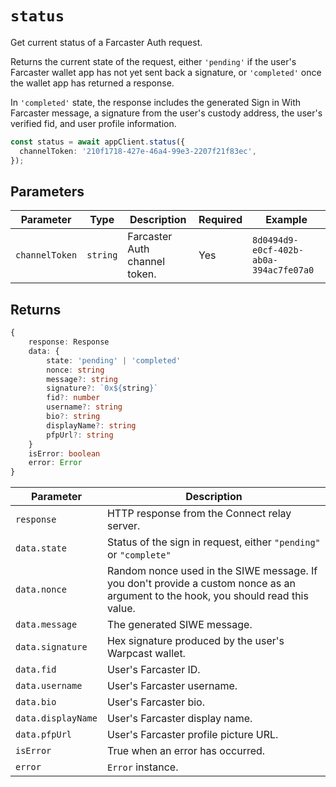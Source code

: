 # `status`

Get current status of a Farcaster Auth request.

Returns the current state of the request, either `'pending'` if the user's Farcaster wallet app has not yet sent back a signature, or `'completed'` once the wallet app has returned a response.

In `'completed'` state, the response includes the generated Sign in With Farcaster message, a signature from the user's custody address, the user's verified fid, and user profile information.

```ts
const status = await appClient.status({
  channelToken: '210f1718-427e-46a4-99e3-2207f21f83ec',
});
```

## Parameters

| Parameter      | Type     | Description                   | Required | Example                                |
| -------------- | -------- | ----------------------------- | -------- | -------------------------------------- |
| `channelToken` | `string` | Farcaster Auth channel token. | Yes      | `8d0494d9-e0cf-402b-ab0a-394ac7fe07a0` |

## Returns

```ts
{
    response: Response
    data: {
        state: 'pending' | 'completed'
        nonce: string
        message?: string
        signature?: `0x${string}`
        fid?: number
        username?: string
        bio?: string
        displayName?: string
        pfpUrl?: string
    }
    isError: boolean
    error: Error
}
```

| Parameter          | Description                                                                                                                        |
| ------------------ | ---------------------------------------------------------------------------------------------------------------------------------- |
| `response`         | HTTP response from the Connect relay server.                                                                                       |
| `data.state`       | Status of the sign in request, either `"pending"` or `"complete"`                                                                  |
| `data.nonce`       | Random nonce used in the SIWE message. If you don't provide a custom nonce as an argument to the hook, you should read this value. |
| `data.message`     | The generated SIWE message.                                                                                                        |
| `data.signature`   | Hex signature produced by the user's Warpcast wallet.                                                                              |
| `data.fid`         | User's Farcaster ID.                                                                                                               |
| `data.username`    | User's Farcaster username.                                                                                                         |
| `data.bio`         | User's Farcaster bio.                                                                                                              |
| `data.displayName` | User's Farcaster display name.                                                                                                     |
| `data.pfpUrl`      | User's Farcaster profile picture URL.                                                                                              |
| `isError`          | True when an error has occurred.                                                                                                   |
| `error`            | `Error` instance.                                                                                                                  |
